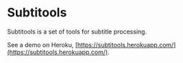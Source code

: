 Subtitools
==========

Subtitools is a set of tools for subtitle processing.

See a demo on Heroku, [https://subtitools.herokuapp.com/](https://subtitools.herokuapp.com/).
